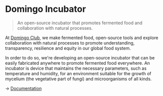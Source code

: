 # Domingo Incubator

> An open-source incubator that promotes fermented food and collaboration with natural processes.
 
At [Domingo Club](https://domingoclub.com/), we make fermented food, open-source tools and explore collaboration with natural processes to promote understanding, transparency, resilience and equity in our global food system.

In order to do so, we're developing an open-source incubator that can be easily fabricated anywhere to promote fermented food everywhere. An incubator is device that maintains the necessary parameters, such as temperature and humidity, for an environment suitable for the growth of mycelium (the vegetative part of fungi) and microorganisms of all kinds.

→ [Documentation](http://domingoclub.com/incubator.html)
